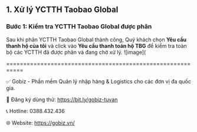 
## 1. Xử lý YCTTH Taobao Global

### Bước 1: Kiểm tra YCTTH Taobao Global được phân
Sau khi phân YCTTH Taobao Global thành công, Quý khách chọn **Yêu cầu thanh hộ của tôi** và click vào **Yêu cầu thanh toán hộ TBG** để kiểm tra toàn bộ các YCTTH đã được phân và đang chờ xử lý.
![image](



===========================================================

✅ Gobiz - Phần mềm Quản lý nhập hàng & Logistics cho các đơn vị đa quốc gia.

📌 Đăng ký dùng thử: https://bit.ly/gobiz-tuvan

📞 Hotline: 0388.432.436

🌐 Website: https://gobiz.vn/


